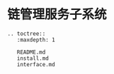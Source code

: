 # 链管理服务子系统

```eval_rst
.. toctree::
   :maxdepth: 1

   README.md
   install.md
   interface.md
```